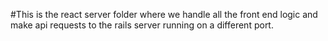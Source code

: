 #This is the react server folder where we handle all the front end logic and make api requests to the rails server running on a different port.